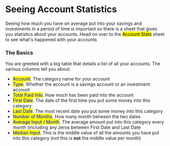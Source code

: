 # Seeing Account Statistics

Seeing how much you have on average put into your savings and investments in a period of time is important so there is a sheet that gives you statistics about your accounts. Head on over to the <mark style="background-color:yellow;">Account Stats</mark> sheet to see what's happened with your accounts

### The Basics

You are greeted with a big table that details a list of all your accounts. The various columns tell you about:

* <mark style="color:blue;">Account</mark>. The category name for your account
* <mark style="color:blue;">Type</mark>. Whether the account is a savings account or an investment account
* <mark style="color:blue;">Total Paid Into</mark>. How much has been paid into the account
* <mark style="color:blue;">First Date</mark>. The date of the first time you put some money into this category
* <mark style="color:blue;">Last Date</mark>. The most recent date you put some money into this category
* <mark style="color:blue;">Number of Months</mark>. How many month between the two dates
* <mark style="color:blue;">Average Input / Month</mark>. The average amount put into this category every month (including any zeros between First Date and Last Date
* <mark style="color:blue;">Median Input</mark>. This is the middle value of all the amounts you have put into this category (not this is **not** the middle value per month)
